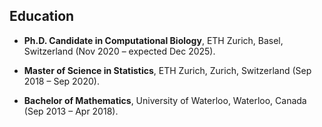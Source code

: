 ## Education

- **Ph.D. Candidate in Computational Biology**, ETH Zurich, Basel, Switzerland (Nov 2020 – expected Dec 2025).  

- **Master of Science in Statistics**, ETH Zurich, Zurich, Switzerland (Sep 2018 – Sep 2020).  

- **Bachelor of Mathematics**, University of Waterloo, Waterloo, Canada (Sep 2013 – Apr 2018).  